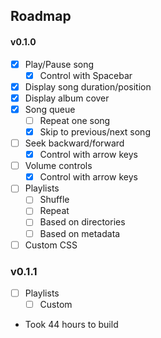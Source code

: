 ## Roadmap
#### v0.1.0
- [x] Play/Pause song
  - [x] Control with Spacebar
- [x] Display song duration/position
- [x] Display album cover
- [x] Song queue
  - [ ] Repeat one song
  - [x] Skip to previous/next song
- [ ] Seek backward/forward
  - [x] Control with arrow keys
- [ ] Volume controls
  - [x] Control with arrow keys
- [ ] Playlists
  - [ ] Shuffle
  - [ ] Repeat
  - [ ] Based on directories
  - [ ] Based on metadata
- [ ] Custom CSS
### v0.1.1
- [ ] Playlists
  - [ ] Custom

- Took 44 hours to build
